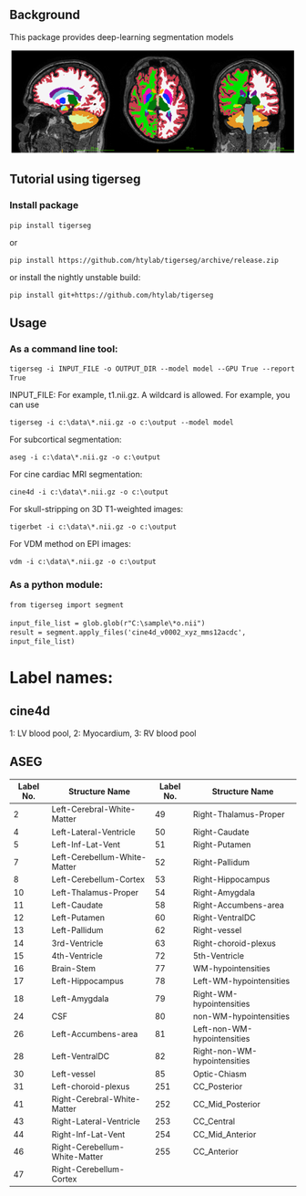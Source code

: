 ## Background
This package provides deep-learning segmentation models

![tigerbet](./doc/tigerbet.png)

## Tutorial using tigerseg

### Install package
    
    pip install tigerseg

or

    pip install https://github.com/htylab/tigerseg/archive/release.zip
    
or install the nightly unstable build:

    pip install git+https://github.com/htylab/tigerseg


## Usage

### As a command line tool:

    tigerseg -i INPUT_FILE -o OUTPUT_DIR --model model --GPU True --report True

INPUT_FILE: For example, t1.nii.gz. A wildcard is allowed. For example, you can use 

    tigerseg -i c:\data\*.nii.gz -o c:\output --model model


For subcortical segmentation:

    aseg -i c:\data\*.nii.gz -o c:\output

For cine cardiac MRI segmentation:

    cine4d -i c:\data\*.nii.gz -o c:\output

For skull-stripping on 3D T1-weighted images:

    tigerbet -i c:\data\*.nii.gz -o c:\output

For VDM method on EPI images:

    vdm -i c:\data\*.nii.gz -o c:\output


### As a python module:

```
from tigerseg import segment

input_file_list = glob.glob(r"C:\sample\*o.nii")
result = segment.apply_files('cine4d_v0002_xyz_mms12acdc', input_file_list)

```
# Label names:
## cine4d
1: LV blood pool, 2: Myocardium, 3: RV blood pool
## ASEG
| Label No. | Structure Name                | Label No. | Structure Name               |
| --------- | ----------------------------- | --------- | ---------------------------- |
| 2         | Left-Cerebral-White-Matter    | 49        | Right-Thalamus-Proper        |
| 4         | Left-Lateral-Ventricle        | 50        | Right-Caudate                |
| 5         | Left-Inf-Lat-Vent             | 51        | Right-Putamen                |
| 7         | Left-Cerebellum-White-Matter  | 52        | Right-Pallidum               |
| 8         | Left-Cerebellum-Cortex        | 53        | Right-Hippocampus            |
| 10        | Left-Thalamus-Proper          | 54        | Right-Amygdala               |
| 11        | Left-Caudate                  | 58        | Right-Accumbens-area         |
| 12        | Left-Putamen                  | 60        | Right-VentralDC              |
| 13        | Left-Pallidum                 | 62        | Right-vessel                 |
| 14        | 3rd-Ventricle                 | 63        | Right-choroid-plexus         |
| 15        | 4th-Ventricle                 | 72        | 5th-Ventricle                |
| 16        | Brain-Stem                    | 77        | WM-hypointensities           |
| 17        | Left-Hippocampus              | 78        | Left-WM-hypointensities      |
| 18        | Left-Amygdala                 | 79        | Right-WM-hypointensities     |
| 24        | CSF                           | 80        | non-WM-hypointensities       |
| 26        | Left-Accumbens-area           | 81        | Left-non-WM-hypointensities  |
| 28        | Left-VentralDC                | 82        | Right-non-WM-hypointensities |
| 30        | Left-vessel                   | 85        | Optic-Chiasm                 |
| 31        | Left-choroid-plexus           | 251       | CC\_Posterior                |
| 41        | Right-Cerebral-White-Matter   | 252       | CC\_Mid\_Posterior           |
| 43        | Right-Lateral-Ventricle       | 253       | CC\_Central                  |
| 44        | Right-Inf-Lat-Vent            | 254       | CC\_Mid\_Anterior            |
| 46        | Right-Cerebellum-White-Matter | 255       | CC\_Anterior                 |
| 47        | Right-Cerebellum-Cortex       |           |                              |
